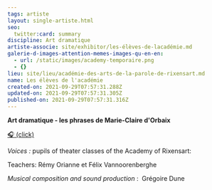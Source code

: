 ```yaml
---
tags: artiste
layout: single-artiste.html
seo:
  twitter:card: summary
discipline: Art dramatique
artiste-associe: site/exhibitor/les-élèves-de-lacadémie.md
galerie-d-images-attention-memes-images-qu-en-en:
  - url: /static/images/academy-temporaire.png
  - {}
lieu: site/lieu/académie-des-arts-de-la-parole-de-rixensart.md
name: Les élèves de l'académie
created-on: 2021-09-29T07:57:31.288Z
updated-on: 2021-09-29T07:57:31.305Z
published-on: 2021-09-29T07:57:31.316Z
---
```

**Art dramatique - les phrases de Marie-Claire d'Orbaix**

[🎧    (click)](https://soundcloud.com/user-364117993/white-art-walk-rixensart-2021)

*Voices :* pupils of theater classes of the Academy of  Rixensart: 

Teachers: Rémy Orianne et Félix Vannoorenberghe 

*Musical composition and sound production* :  Grégoire Dune